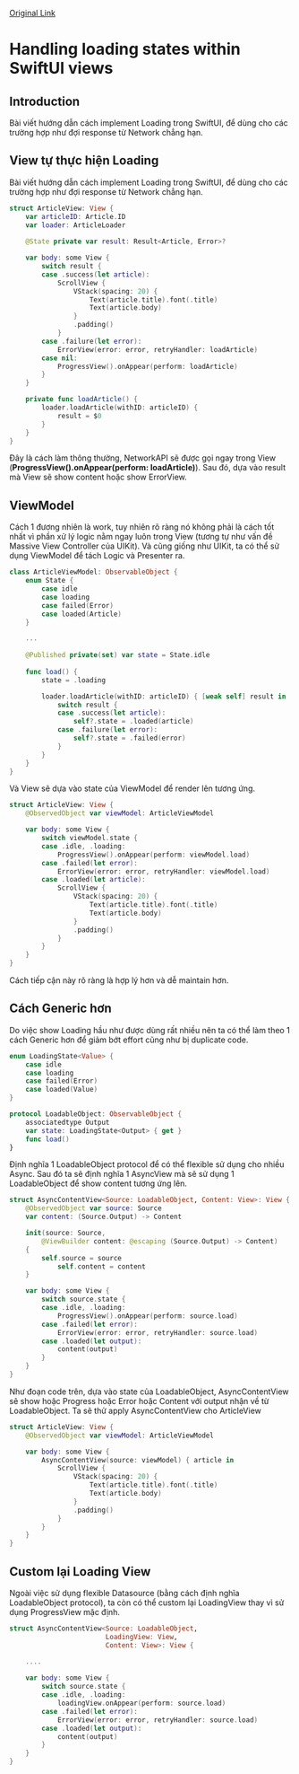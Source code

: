 [Original Link](https://www.swiftbysundell.com/articles/handling-loading-states-in-swiftui/)

# Handling loading states within SwiftUI views
## Introduction
Bài viết hướng dẫn cách implement Loading trong SwiftUI, để dùng cho các trường hợp như đợi response từ Network chẳng hạn.

## View tự thực hiện Loading
Bài viết hướng dẫn cách implement Loading trong SwiftUI, để dùng cho các trường hợp như đợi response từ Network chẳng hạn.
```swift
struct ArticleView: View {
    var articleID: Article.ID
    var loader: ArticleLoader
    
    @State private var result: Result<Article, Error>?

    var body: some View {
        switch result {
        case .success(let article):
            ScrollView {
                VStack(spacing: 20) {
                    Text(article.title).font(.title)
                    Text(article.body)
                }
                .padding()
            }
        case .failure(let error):
            ErrorView(error: error, retryHandler: loadArticle)
        case nil:
            ProgressView().onAppear(perform: loadArticle)
        }
    }

    private func loadArticle() {
        loader.loadArticle(withID: articleID) {
            result = $0
        }
    }
}
```

Đây là cách làm thông thường, NetworkAPI sẽ được gọi ngay trong View (__ProgressView().onAppear(perform: loadArticle)__). Sau đó, dựa vào result mà View sẽ show content hoặc show ErrorView.

## ViewModel
Cách 1 đương nhiên là work, tuy nhiên rõ ràng nó không phải là cách tốt nhất vì phần xử lý logic nằm ngay luôn trong View (tương tự như vấn đề Massive View Controller của UIKit).
Và cũng giống như UIKit, ta có thể sử dụng ViewModel để tách Logic và Presenter ra.
```swift
class ArticleViewModel: ObservableObject {
    enum State {
        case idle
        case loading
        case failed(Error)
        case loaded(Article)
    }

    ...
    
    @Published private(set) var state = State.idle
    
    func load() {
        state = .loading

        loader.loadArticle(withID: articleID) { [weak self] result in
            switch result {
            case .success(let article):
                self?.state = .loaded(article)
            case .failure(let error):
                self?.state = .failed(error)
            }
        }
    }
}
```
Và View sẽ dựa vào state của ViewModel để render lên tương ứng.

```swift
struct ArticleView: View {
    @ObservedObject var viewModel: ArticleViewModel

    var body: some View {
        switch viewModel.state {
        case .idle, .loading:
            ProgressView().onAppear(perform: viewModel.load)
        case .failed(let error):
            ErrorView(error: error, retryHandler: viewModel.load)
        case .loaded(let article):
            ScrollView {
                VStack(spacing: 20) {
                    Text(article.title).font(.title)
                    Text(article.body)
                }
                .padding()
            }
        }
    }
}
```
Cách tiếp cận này rõ ràng là hợp lý hơn và dễ maintain hơn.

## Cách Generic hơn
Do việc show Loading hầu như được dùng rất nhiều nên ta có thể làm theo 1 cách Generic hơn để giảm bớt effort cũng như bị duplicate code.
```swift
enum LoadingState<Value> {
    case idle
    case loading
    case failed(Error)
    case loaded(Value)
}

protocol LoadableObject: ObservableObject {
    associatedtype Output
    var state: LoadingState<Output> { get }
    func load()
}
```

Định nghĩa 1 LoadableObject protocol để có thể flexible sử dụng cho nhiều Async.
Sau đó ta sẽ định nghĩa 1 AsyncView mà sẽ sử dụng 1 LoadableObject để show content tương ứng lên.
```swift
struct AsyncContentView<Source: LoadableObject, Content: View>: View {
    @ObservedObject var source: Source
    var content: (Source.Output) -> Content

	init(source: Source,
     	@ViewBuilder content: @escaping (Source.Output) -> Content)
	{
	    self.source = source
    		self.content = content
	}

    var body: some View {
        switch source.state {
        case .idle, .loading:
            ProgressView().onAppear(perform: source.load)
        case .failed(let error):
            ErrorView(error: error, retryHandler: source.load)
        case .loaded(let output):
            content(output)
        }
    }
}
```

Như đoạn code trên, dựa vào state của LoadableObject, AsyncContentView sẽ show hoặc Progress hoặc Error hoặc Content với output nhận về từ LoadableObject.
Ta sẽ thử apply AsyncContentView cho ArticleView
```swift
struct ArticleView: View {
    @ObservedObject var viewModel: ArticleViewModel

    var body: some View {
        AsyncContentView(source: viewModel) { article in
            ScrollView {
                VStack(spacing: 20) {
                    Text(article.title).font(.title)
                    Text(article.body)
                }
                .padding()
            }
        }
    }
}
```
## Custom lại Loading View
Ngoài việc sử dụng flexible Datasource (bằng cách định nghĩa LoadableObject protocol), ta còn có thể custom lại LoadingView thay vì sử dụng ProgressView mặc định.
```swift
struct AsyncContentView<Source: LoadableObject,
                        LoadingView: View,
                        Content: View>: View {

    ....
    
    var body: some View {
        switch source.state {
        case .idle, .loading:
            loadingView.onAppear(perform: source.load)
        case .failed(let error):
            ErrorView(error: error, retryHandler: source.load)
        case .loaded(let output):
            content(output)
        }
    }
}
```
